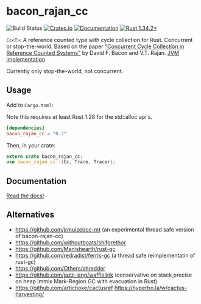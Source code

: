 # bacon_rajan_cc

![Build Status](https://github.com/fitzgen/bacon-rajan-cc/workflows/Rust/badge.svg)
[![Crates.io](https://img.shields.io/crates/v/bacon-rajan-cc.svg)](https://crates.io/crates/bacon-rajan-cc)
[![Documentation](https://docs.rs/bacon-rajan-cc/badge.svg)](https://docs.rs/bacon-rajan-cc)
[![Rust 1.34.2+](https://img.shields.io/badge/rust-1.34.2+-orange.svg)](https://www.rust-lang.org)

`Cc<T>`: A reference counted type with cycle collection for Rust. Concurrent or
stop-the-world. Based on the paper
["Concurrent Cycle Collection in Reference Counted Systems"][paper] by David
F. Bacon and V.T. Rajan. [JVM implementation](https://github.com/JikesRVM/JikesRVM/blob/8f6ac1854a73059595587b63fb4e8a3553bc7ff1/rvm/src/vm/memoryManagers/concurrent/VM_Allocator.java)

Currently only stop-the-world, not concurrent.

## Usage

Add to `Cargo.toml`:

Note this requires at least Rust 1.28 for the std::alloc api's.

```toml
[dependencies]
bacon_rajan_cc = "0.3"
```

Then, in your crate:

```rust
extern crate bacon_rajan_cc;
use bacon_rajan_cc::{Cc, Trace, Tracer};
```

## Documentation

[Read the docs!][docs]

[paper]: http://researcher.watson.ibm.com/researcher/files/us-bacon/Bacon01Concurrent.pdf
[docs]: https://docs.rs/bacon_rajan_cc/

## Alternatives
- https://github.com/jrmuizel/cc-mt (an experimental thread safe version of bacon-rajan-cc)
- https://github.com/withoutboats/shifgrethor
- https://github.com/Manishearth/rust-gc
- https://github.com/redradist/ferris-gc (a thread safe reimplementatin of rust-gc)
- https://github.com/Others/shredder
- https://github.com/jazz-lang/wafflelink (conservative on stack,precise on heap Immix Mark-Region GC with evacuation in Rust)
- https://github.com/artichoke/cactusref https://hyperbo.la/w/cactus-harvesting/
